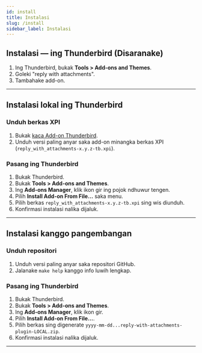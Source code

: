 ```yaml
---
id: install
title: Instalasi
slug: /install
sidebar_label: Instalasi
---
```


## Instalasi — ing Thunderbird (Disaranake)

1. Ing Thunderbird, bukak **Tools > Add-ons and Themes**.
2. Goleki "reply with attachments".
3. Tambahake add-on.

---

## Instalasi lokal ing Thunderbird

### Unduh berkas XPI

1. Bukak [kaca Add-on Thunderbird](https://addons.thunderbird.net/en-US/thunderbird/search/?q=reply%20with%20attachments).
2. Unduh versi paling anyar saka add-on minangka berkas XPI (`reply_with_attachments-x.y.z-tb.xpi`).

### Pasang ing Thunderbird

1. Bukak Thunderbird.
2. Bukak **Tools > Add-ons and Themes**.
3. Ing **Add-ons Manager**, klik ikon gir ing pojok ndhuwur tengen.
4. Pilih **Install Add-on From File…** saka menu.
5. Pilih berkas `reply_with_attachments-x.y.z-tb.xpi` sing wis diunduh.
6. Konfirmasi instalasi nalika dijaluk.

---

## Instalasi kanggo pangembangan

### Unduh repositori

1. Unduh versi paling anyar saka repositori GitHub.
2. Jalanake `make help` kanggo info luwih lengkap.

### Pasang ing Thunderbird

1. Bukak Thunderbird.
2. Bukak **Tools > Add-ons and Themes**.
3. Ing **Add-ons Manager**, klik ikon gir.
4. Pilih **Install Add-on From File…**.
5. Pilih berkas sing digenerate `yyyy-mm-dd...reply-with-attachments-plugin-LOCAL.zip`.
6. Konfirmasi instalasi nalika dijaluk.

---
